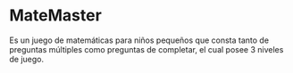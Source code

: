 # MateMaster
Es un juego de matemáticas para niños pequeños que consta tanto de preguntas múltiples como preguntas de completar, el cual posee 3 niveles de juego.
